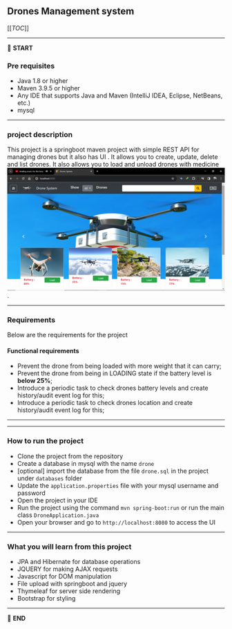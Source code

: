 ## Drones Management system

[[_TOC_]]

---

:scroll: **START**


### Pre requisites

- Java 1.8 or higher
- Maven 3.9.5 or higher
- Any IDE that supports Java and Maven (IntelliJ IDEA, Eclipse, NetBeans, etc.)
- mysql

---

### project description

This project is a springboot maven project with simple REST API for managing drones but it also has UI . It allows you to create, update, delete and list drones. It also allows you to load and unload drones with medicine ![img.png](img.png).

---

### Requirements

Below are the requirements for the project
#### Functional requirements

- Prevent the drone from being loaded with more weight that it can carry;
- Prevent the drone from being in LOADING state if the battery level is **below 25%**;
- Introduce a periodic task to check drones battery levels and create history/audit event log for this;
- Introduce a periodic task to check drones location and create history/audit event log for this;

---

<!-- #### VIDEO DEMO

[![Watch the video](drone3.jpg)](https://youtu.be/D9psSLdOEj4)
-->

---

### How to run the project
 
- Clone the project from the repository
- Create a database in mysql with the name `drone`
- [optional] import the database from the file  `drone.sql` in the project under `databases` folder
- Update the `application.properties` file with your mysql username and password
- Open the project in your IDE
- Run the project using the command `mvn spring-boot:run` or run the main class `DroneApplication.java`
- Open your browser and go to `http://localhost:8080` to access the UI

---

<!-- ### Importing the database : Video

[![Watch the video](drone3.jpg)](https://youtu.be/zZ8Gxgz3Ttw)
-->

### What you will learn from this project

- JPA and Hibernate for database operations
- JQUERY for making AJAX requests
- Javascript for DOM manipulation
- File upload with springboot and jquery
- Thymeleaf for server side rendering
- Bootstrap for styling

---

:scroll: **END** 

